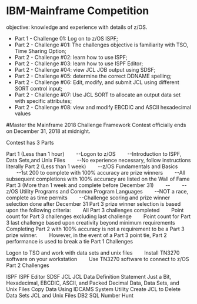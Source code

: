 # IBM-Mainframe Competition
objective: knowledge and experience with details of z/OS.

- Part 1 - Challenge 01: Log on to z/OS ISPF; 
- Part 2 - Challenge #01: The challenges objective is familiarity with TSO, Time Sharing Option; 
- Part 2 - Challenge #02: learn how to use ISPF; 
- Part 2 - Challenge #03:  learn how to use ISPF Editor; 
- Part 2 - Challenge #04:  view JCL JOB output using SDSF; 
- Part 2 - Challenge #05: determine the correct DDNAME spelling; 
- Part 2 - Challenge #06: Edit, modify, and submit JCL using different SORT control input; 
- Part 2 - Challenge #07: Use JCL SORT to allocate an output data set with specific attributes; 
- Part 2 - Challenge #08: view and modify EBCDIC and ASCII hexadecimal values

#Master the Mainframe 2018 Challenge Framework 
Contest officially ends on December 31, 2018 at midnight.

Contest has 3 Parts

Part 1 (Less than 1 hour)
  --Logon to z/OS
  --Introduction to ISPF, Data Sets,and Unix Files
  --No experience necessary, follow instructions literally
Part 2 (Less than 1 week)
  --z/OS Fundamentals and Basics
  --1st 200 to complete with 100% accuracy are prize winners
  --All subsequent completions with 100% accuracy are listed on the Wall of Fame
Part 3 (More than 1 week and complete before December 31)
  --
  --z/OS Utility Programs and Common Program Languages
  --NOT a race, complete as time permits
  --Challenge scoring and prize winner selection done after December 31
Part 3 prize winner selection is based upon the following criteria:
  All Part 3 challenges completed
  Point count for Part 3 challenges excluding last challenge
  Point count for Part 3 last challenge based upon creativity beyond minimum requirements
  Completing Part 2 with 100% accuracy is not a requirement to be a Part 3 prize winner.
  However, in the event of a Part 3 point tie, Part 2 performance is used to break a tie
Part 1 Challenges

Logon to TSO and work with data sets and unix files
  Install TN3270 software on your workstation
  Use TN3270 software to connect to z/OS
Part 2 Challenges

ISPF
ISPF Editor
SDSF
JCL
JCL Data Definition Statement
Just a Bit, Hexadecimal, EBCDIC, ASCII, and Packed Decimal
Data, Data Sets, and Unix Files
Copy Data Using IDCAMS System Utility
Create JCL to Delete Data Sets
JCL and Unix Files
DB2 SQL
Number Hunt

